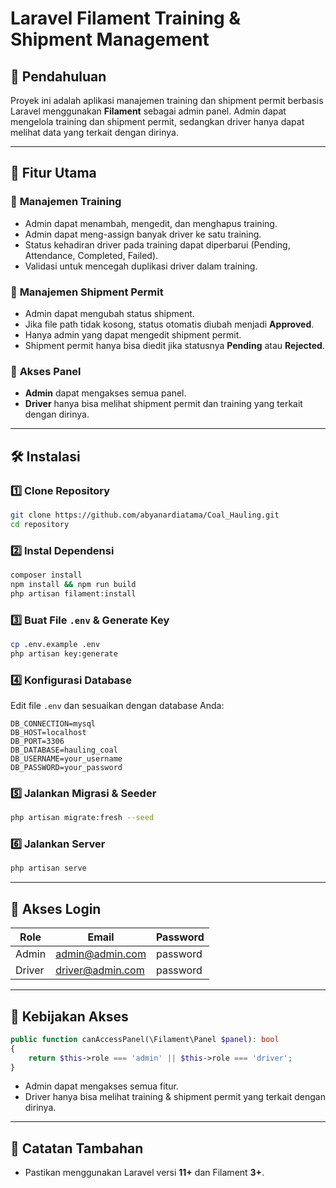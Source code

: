 # Laravel Filament Training & Shipment Management

## 📌 Pendahuluan
Proyek ini adalah aplikasi manajemen training dan shipment permit berbasis Laravel menggunakan **Filament** sebagai admin panel. Admin dapat mengelola training dan shipment permit, sedangkan driver hanya dapat melihat data yang terkait dengan dirinya.

---
## 🚀 Fitur Utama
### 🔹 **Manajemen Training**
- Admin dapat menambah, mengedit, dan menghapus training.
- Admin dapat meng-assign banyak driver ke satu training.
- Status kehadiran driver pada training dapat diperbarui (Pending, Attendance, Completed, Failed).
- Validasi untuk mencegah duplikasi driver dalam training.

### 🔹 **Manajemen Shipment Permit**
- Admin dapat mengubah status shipment.
- Jika file path tidak kosong, status otomatis diubah menjadi **Approved**.
- Hanya admin yang dapat mengedit shipment permit.
- Shipment permit hanya bisa diedit jika statusnya **Pending** atau **Rejected**.

### 🔹 **Akses Panel**
- **Admin** dapat mengakses semua panel.
- **Driver** hanya bisa melihat shipment permit dan training yang terkait dengan dirinya.

---
## 🛠 Instalasi
### 1️⃣ **Clone Repository**
```sh
git clone https://github.com/abyanardiatama/Coal_Hauling.git
cd repository
```

### 2️⃣ **Instal Dependensi**
```sh
composer install
npm install && npm run build
php artisan filament:install
```

### 3️⃣ **Buat File `.env` & Generate Key**
```sh
cp .env.example .env
php artisan key:generate
```

### 4️⃣ **Konfigurasi Database**
Edit file `.env` dan sesuaikan dengan database Anda:
```
DB_CONNECTION=mysql
DB_HOST=localhost
DB_PORT=3306
DB_DATABASE=hauling_coal
DB_USERNAME=your_username
DB_PASSWORD=your_password
```

### 5️⃣ **Jalankan Migrasi & Seeder**
```sh
php artisan migrate:fresh --seed
```

### 6️⃣ **Jalankan Server**
```sh
php artisan serve
```

---
## 🔑 **Akses Login**
| Role  | Email             | Password |
|--------|------------------|----------|
| Admin  | admin@admin.com  | password |
| Driver | driver@admin.com | password |

---
## 📄 **Kebijakan Akses**
```php
public function canAccessPanel(\Filament\Panel $panel): bool
{
    return $this->role === 'admin' || $this->role === 'driver';
}
```
- Admin dapat mengakses semua fitur.
- Driver hanya bisa melihat training & shipment permit yang terkait dengan dirinya.

---
## 📌 **Catatan Tambahan**
- Pastikan menggunakan Laravel versi **11+** dan Filament **3+**.
